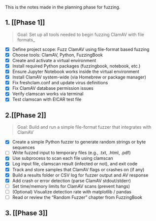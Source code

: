 This is the notes made in the planning phase for fuzzing.
## 1. [[Phase 1]]	

> Goal: Set up all tools needed to begin fuzzing ClamAV with file formats_

- [x] Define project scope: Fuzz ClamAV using file-format based fuzzing
- [x] Choose tools: ClamAV, Python, FuzzingBook
- [x] Create and activate a virtual environment
- [x] Install required Python packages (fuzzingbook, notebook, etc.)
- [x] Ensure Jupyter Notebook works inside the virtual environment
- [x] Install ClamAV system-wide (via Homebrew or package manager)
- [x] Fix freshclam.conf and update virus definitions
- [x] Fix ClamAV database permission issues
- [x] Verify clamscan works via terminal
- [x] Test clamscan with EICAR test file
## 2.[[Phase 2]]

>   Goal: Build and run a simple file-format fuzzer that integrates with ClamAV

 - [x] Create a simple Python fuzzer to generate random strings or byte sequences
 - [ ] Write fuzzed input to temporary files (e.g., .txt, .html, .pdf)
 - [x] Use subprocess to scan each file using clamscan
 - [x] Log input file, clamscan result (infected or not), and exit code
 - [x] Track and store samples that ClamAV flags or crashes on (if any)
 - [x] Build a results folder or CSV log for fuzzer output and AV response
 - [x] Add crash or error detection (parse ClamAV stdout/stderr)
 - [ ] Set time/memory limits for ClamAV scans (prevent hangs)
 - [ ] (Optional) Visualize detection rate with matplotlib / pandas
 - [ ] Read or review the “Random Fuzzer” chapter from FuzzingBook

## 3. [[Phase 3]]
